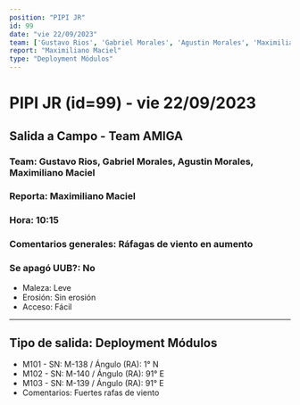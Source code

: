 ```yaml
---
position: "PIPI JR"
id: 99
date: "vie 22/09/2023"
team: ['Gustavo Rios', 'Gabriel Morales', 'Agustin Morales', 'Maximiliano Maciel']
report: "Maximiliano Maciel"
type: "Deployment Módulos"
---
```


# PIPI JR (id=99) - vie 22/09/2023
## Salida a Campo - Team AMIGA
### Team: Gustavo Rios, Gabriel Morales, Agustin Morales, Maximiliano Maciel
### Reporta: Maximiliano Maciel
### Hora: 10:15
### Comentarios generales: Ráfagas de viento en aumento 
### Se apagó UUB?: No 
- Maleza: Leve
- Erosión: Sin erosión
- Acceso: Fácil
---------
## Tipo de salida: Deployment Módulos
   - M101 - SN: M-138 / Ángulo (RA): 1° N 
   - M102 - SN: M-140 / Ángulo (RA): 91° E
   - M103 - SN: M-139 / Ángulo (RA): 91° E
   - Comentarios: Fuertes rafas de viento 
